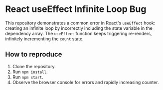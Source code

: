 # React useEffect Infinite Loop Bug

This repository demonstrates a common error in React's `useEffect` hook: creating an infinite loop by incorrectly including the state variable in the dependency array.  The `useEffect` function keeps triggering re-renders, infinitely incrementing the `count` state.

## How to reproduce

1. Clone the repository.
2. Run `npm install`.
3. Run `npm start`.
4. Observe the browser console for errors and rapidly increasing counter.